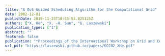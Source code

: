 ```yaml
---
title: "A QoS Guided Scheduling Algorithm for the Computational Grid"
date: 2002-12-01
publishDate: 2019-11-23T10:55:54.825125Z
authors: ["X. He", "X. -H. Sun", "G. Laszewski"]
publication_types: ["1"]
abstract: ""
featured: false
publication: "*Proceedings of the International Workshop on Grid and Cooperative Computing (GCC02)*"
url_pdf: "https://laszewski.github.io/papers/GCC02_XHe.pdf"
---
```


